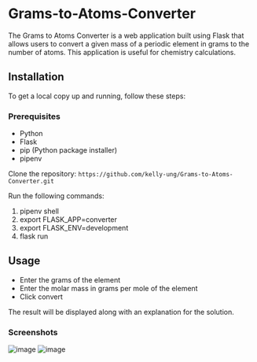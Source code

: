 # Grams-to-Atoms-Converter
The Grams to Atoms Converter is a web application built using Flask that allows users to convert a given mass of a periodic element in grams to the number of atoms. This application is useful for chemistry calculations.

## Installation
To get a local copy up and running, follow these steps:

### Prerequisites
- Python 
- Flask
- pip (Python package installer)
- pipenv

Clone the repository:
`https://github.com/kelly-ung/Grams-to-Atoms-Converter.git`

Run the following commands:
1. pipenv shell
2. export FLASK_APP=converter
3. export FLASK_ENV=development
4. flask run

## Usage
- Enter the grams of the element
- Enter the molar mass in grams per mole of the element
- Click convert

The result will be displayed along with an explanation for the solution.

### Screenshots
![image](https://github.com/kelly-ung/Grams-to-Atoms-Converter/assets/160653037/f0ca4768-04e1-471f-a674-72c35d5c2e6a)
![image](https://github.com/kelly-ung/Grams-to-Atoms-Converter/assets/160653037/f03a460d-ccf6-4141-b07c-2a6a2eb6496f)



